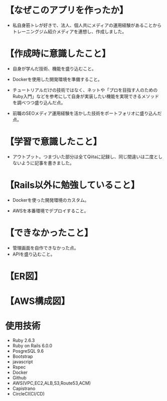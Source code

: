 


# 【なぜこのアプリを作ったか】 
* 私自身筋トレが好きで、法人、個人共にメディアの運用経験があることからトレーニングジム紹介メディアを連想し、作成しました。  

# 【作成時に意識したこと】 
* 自身が学んだ技術、機能を盛り込むこと。

* Dockerを使用した開発環境を準備すること。 

* チュートリアルだけの技術ではなく、ネットや「プロを目指す人のためのRuby入門」などを参考にして自身が実装したい機能を実現できるメソッドを調べつつ盛り込んだ点。

* 前職のSEOメディア運用経験を活かした技術をポートフォリオに盛り込んだ点。

# 【学習で意識したこと】 
* アウトプット。つまづいた部分は全てQiitaに記録し、同じ間違いは二度としないように記事を書きました。

# 【Rails以外に勉強していること】 
* Dockerを使った開発環境のカスタム。 

* AWSを本番環境でデプロイすること。

# 【できなかったこと】
* 管理画面を自作できなかった点。
* APIを盛り込むこと。

# 【ER図】

# 【AWS構成図】

# 使用技術
* Ruby 2.6.3
* Ruby on Rails 6.0.0
* PosgreSQL 9.6
* Bootstrap
* javascript
* Rspec
* Docker
* Github
* AWS(VPC,EC2,ALB,S3,Route53,ACM)
* Capistrano
* CircleCI(CI/CD)


